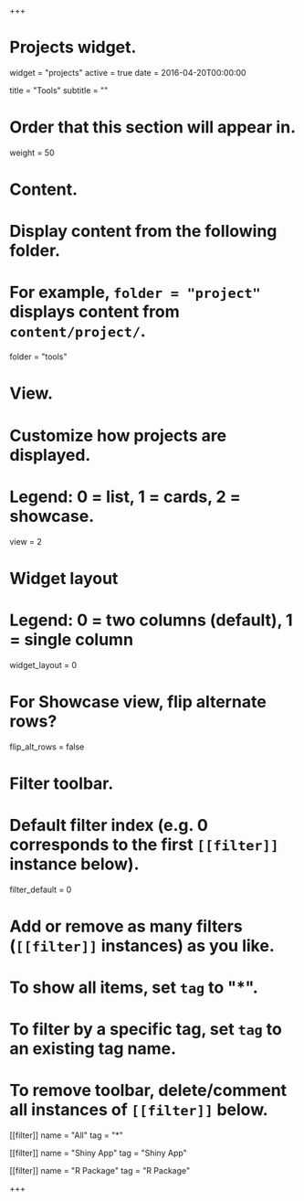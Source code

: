 +++
# Projects widget.
widget = "projects"
active = true
date = 2016-04-20T00:00:00

title = "Tools"
subtitle = ""

# Order that this section will appear in.
weight = 50

# Content.
# Display content from the following folder.
# For example, `folder = "project"` displays content from `content/project/`.
folder = "tools"

# View.
# Customize how projects are displayed.
# Legend: 0 = list, 1 = cards, 2 = showcase.
view = 2

# Widget layout
# Legend: 0 = two columns (default), 1 = single column
widget_layout = 0

# For Showcase view, flip alternate rows?
flip_alt_rows = false

# Filter toolbar.

# Default filter index (e.g. 0 corresponds to the first `[[filter]]` instance below).
filter_default = 0

# Add or remove as many filters (`[[filter]]` instances) as you like.
# To show all items, set `tag` to "*".
# To filter by a specific tag, set `tag` to an existing tag name.
# To remove toolbar, delete/comment all instances of `[[filter]]` below.
[[filter]]
  name = "All"
  tag = "*"

[[filter]]
  name = "Shiny App"
  tag = "Shiny App"

[[filter]]
  name = "R Package"
  tag = "R Package"

+++

